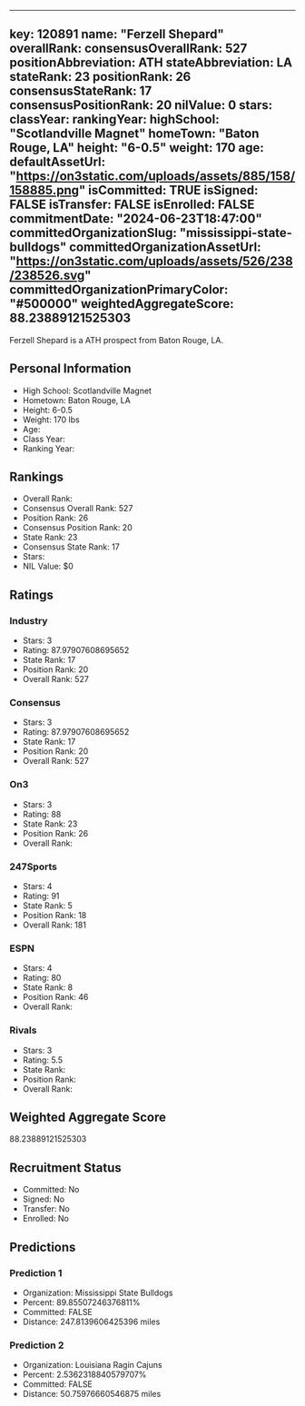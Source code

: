 ---
  key: 120891
  name: "Ferzell Shepard"
  overallRank: 
  consensusOverallRank: 527
  positionAbbreviation: ATH
  stateAbbreviation: LA
  stateRank: 23
  positionRank: 26
  consensusStateRank: 17
  consensusPositionRank: 20
  nilValue: 0
  stars: 
  classYear: 
  rankingYear: 
  highSchool: "Scotlandville Magnet"
  homeTown: "Baton Rouge, LA"
  height: "6-0.5"
  weight: 170
  age: 
  defaultAssetUrl: "https://on3static.com/uploads/assets/885/158/158885.png"
  isCommitted: TRUE
  isSigned: FALSE
  isTransfer: FALSE
  isEnrolled: FALSE
  commitmentDate: "2024-06-23T18:47:00"
  committedOrganizationSlug: "mississippi-state-bulldogs"
  committedOrganizationAssetUrl: "https://on3static.com/uploads/assets/526/238/238526.svg"
  committedOrganizationPrimaryColor: "#500000"
  weightedAggregateScore: 88.23889121525303
  ---
  
  Ferzell Shepard is a ATH prospect from Baton Rouge, LA.
  
  ## Personal Information
  - High School: Scotlandville Magnet
  - Hometown: Baton Rouge, LA
  - Height: 6-0.5
  - Weight: 170 lbs
  - Age: 
  - Class Year: 
  - Ranking Year: 
  
  ## Rankings
  - Overall Rank: 
  - Consensus Overall Rank: 527
  - Position Rank: 26
  - Consensus Position Rank: 20
  - State Rank: 23
  - Consensus State Rank: 17
  - Stars: 
  - NIL Value: $0
  
  ## Ratings
  
  ### Industry
  - Stars: 3
  - Rating: 87.97907608695652
  - State Rank: 17
  - Position Rank: 20
  - Overall Rank: 527
  
  ### Consensus
  - Stars: 3
  - Rating: 87.97907608695652
  - State Rank: 17
  - Position Rank: 20
  - Overall Rank: 527
  
  ### On3
  - Stars: 3
  - Rating: 88
  - State Rank: 23
  - Position Rank: 26
  - Overall Rank: 
  
  ### 247Sports
  - Stars: 4
  - Rating: 91
  - State Rank: 5
  - Position Rank: 18
  - Overall Rank: 181
  
  ### ESPN
  - Stars: 4
  - Rating: 80
  - State Rank: 8
  - Position Rank: 46
  - Overall Rank: 
  
  ### Rivals
  - Stars: 3
  - Rating: 5.5
  - State Rank: 
  - Position Rank: 
  - Overall Rank: 
  
  ## Weighted Aggregate Score
  88.23889121525303
  
  ## Recruitment Status
  - Committed: No
  - Signed: No
  - Transfer: No
  - Enrolled: No
  
  
  
  ## Predictions
  
  ### Prediction 1
  - Organization: Mississippi State Bulldogs
  - Percent: 89.85507246376811%
  - Committed: FALSE
  - Distance: 247.8139606425396 miles
  
  ### Prediction 2
  - Organization: Louisiana Ragin Cajuns
  - Percent: 2.5362318840579707%
  - Committed: FALSE
  - Distance: 50.75976660546875 miles
  